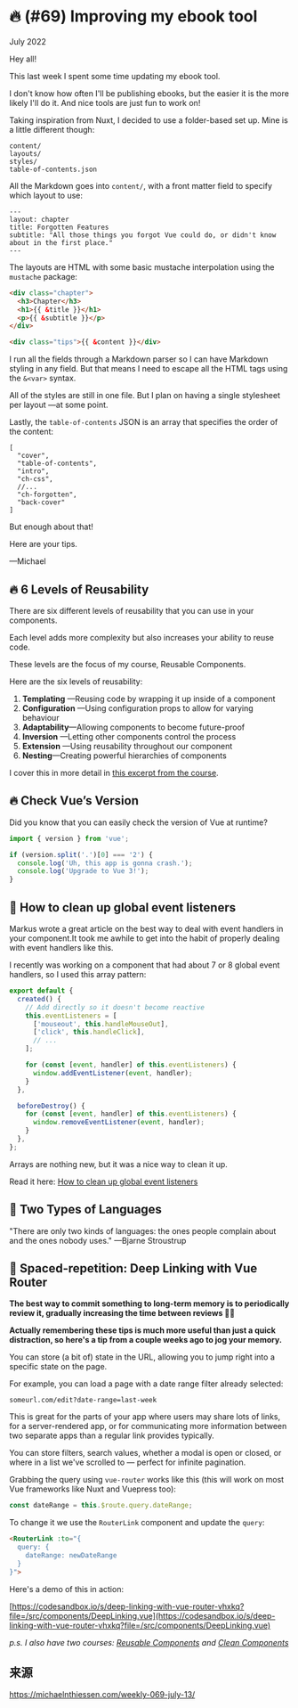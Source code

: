 # 🔥 (#69) Improving my ebook tool

July 2022

Hey all!

This last week I spent some time updating my ebook tool.

I don't know how often I'll be publishing ebooks, but the easier it is the more likely I'll do it. And nice tools are just fun to work on!

Taking inspiration from Nuxt, I decided to use a folder-based set up. Mine is a little different though:

```
content/
layouts/
styles/
table-of-contents.json
```

All the Markdown goes into `content/`, with a front matter field to specify which layout to use:

```
---
layout: chapter
title: Forgotten Features
subtitle: "All those things you forgot Vue could do, or didn't know about in the first place."
---
```

The layouts are HTML with some basic mustache interpolation using the `mustache` package:

```html
<div class="chapter">
  <h3>Chapter</h3>
  <h1>{{ &title }}</h1>
  <p>{{ &subtitle }}</p>
</div>

<div class="tips">{{ &content }}</div>
```

I run all the fields through a Markdown parser so I can have Markdown styling in any field. But that means I need to escape all the HTML tags using the `&<var>` syntax.

All of the styles are still in one file. But I plan on having a single stylesheet per layout —at some point.

Lastly, the `table-of-contents` JSON is an array that specifies the order of the content:

```
[
  "cover",
  "table-of-contents",
  "intro",
  "ch-css",
  //...
  "ch-forgotten",
  "back-cover"
]
```

But enough about that!

Here are your tips.

—Michael

## 🔥 6 Levels of Reusability

There are six different levels of reusability that you can use in your components.

Each level adds more complexity but also increases your ability to reuse code.

These levels are the focus of my course, Reusable Components.

Here are the six levels of reusability:

1. **Templating** —Reusing code by wrapping it up inside of a component
2. **Configuration** —Using configuration props to allow for varying behaviour
3. **Adaptability**—Allowing components to become future-proof
4. **Inversion** —Letting other components control the process
5. **Extension** —Using reusability throughout our component
6. **Nesting**—Creating powerful hierarchies of components

I cover this in more detail in [this excerpt from the course](https://michaelnthiessen.com/6-levels-of-reusability).

## 🔥 Check Vue’s Version

Did you know that you can easily check the version of Vue at runtime?

```javascript
import { version } from 'vue';

if (version.split('.')[0] === '2') {
  console.log('Uh, this app is gonna crash.');
  console.log('Upgrade to Vue 3!');
}
```

## 📜 How to clean up global event listeners

Markus wrote a great article on the best way to deal with event handlers in your component.It took me awhile to get into the habit of properly dealing with event handlers like this.

I recently was working on a component that had about 7 or 8 global event handlers, so I used this array pattern:

```javascript
export default {
  created() {
    // Add directly so it doesn't become reactive
    this.eventListeners = [
      ['mouseout', this.handleMouseOut],
      ['click', this.handleClick],
      // ...
    ];

    for (const [event, handler] of this.eventListeners) {
      window.addEventListener(event, handler);
    }
  },

  beforeDestroy() {
    for (const [event, handler] of this.eventListeners) {
      window.removeEventListener(event, handler);
    }
  },
};
```

Arrays are nothing new, but it was a nice way to clean it up.

Read it here: [How to clean up global event listeners](https://markus.oberlehner.net/blog/how-to-clean-up-global-event-listeners-intervals-and-third-party-libraries-in-vue-components/)

## 💬 Two Types of Languages

"There are only two kinds of languages: the ones people complain about and the ones nobody uses." —Bjarne Stroustrup

## 🧠 Spaced-repetition: Deep Linking with Vue Router

**The best way to commit something to long-term memory is to periodically review it, gradually increasing the time between reviews 👨‍🔬**

**Actually remembering these tips is much more useful than just a quick distraction, so here's a tip from a couple weeks ago to jog your memory.**

You can store (a bit of) state in the URL, allowing you to jump right into a specific state on the page.

For example, you can load a page with a date range filter already selected:

```
someurl.com/edit?date-range=last-week
```

This is great for the parts of your app where users may share lots of links, for a server-rendered app, or for communicating more information between two separate apps than a regular link provides typically.

You can store filters, search values, whether a modal is open or closed, or where in a list we've scrolled to — perfect for infinite pagination.

Grabbing the query using `vue-router` works like this (this will work on most Vue frameworks like Nuxt and Vuepress too):

```javascript
const dateRange = this.$route.query.dateRange;
```

To change it we use the `RouterLink` component and update the `query`:

```html
<RouterLink :to="{
  query: {
    dateRange: newDateRange
  }
}">
```

Here's a demo of this in action:

[https://codesandbox.io/s/deep-linking-with-vue-router-vhxkq?file=/src/components/DeepLinking.vue](https://codesandbox.io/s/deep-linking-with-vue-router-vhxkq?file=/src/components/DeepLinking.vue)

*p.s. I also have two courses: [Reusable Components](https://michaelnthiessen.com/reusable-components) and [Clean Components](https://michaelnthiessen.com/clean-components)*

## 来源

https://michaelnthiessen.com/weekly-069-july-13/